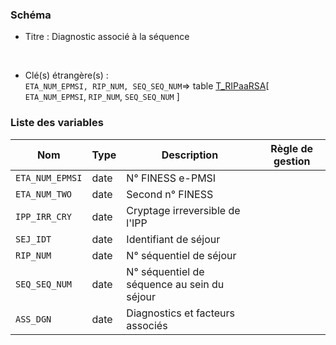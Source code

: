 ### Schéma


- Titre : Diagnostic associé à la séquence
<br />



- Clé(s) étrangère(s) : <br />
`ETA_NUM_EPMSI, RIP_NUM, SEQ_SEQ_NUM`=> table [T_RIPaaRSA](/tables/T_RIPaaRSA)[ `ETA_NUM_EPMSI`, `RIP_NUM`, `SEQ_SEQ_NUM` ]<br />

 
### Liste des variables

Nom | Type | Description | Règle de gestion
-|-|-|-
`ETA_NUM_EPMSI`| date |N° FINESS e-PMSI||
`ETA_NUM_TWO`| date |Second n° FINESS||
`IPP_IRR_CRY`| date |Cryptage irreversible de l'IPP||
`SEJ_IDT`| date |Identifiant de séjour||
`RIP_NUM`| date |N° séquentiel de séjour||
`SEQ_SEQ_NUM`| date |N° séquentiel de séquence au sein du séjour||
`ASS_DGN`| date |Diagnostics et facteurs associés||
